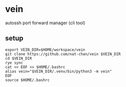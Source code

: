 # vein

autossh port forward manager (cli tool)

## setup

```
export VEIN_DIR=$HOME/workspace/vein
git clone https://github.com/nat-chan/vein $VEIN_DIR
cd $VEIN_DIR
rye sync
cat << EOF >> $HOME/.bashrc
alias vein="$VEIN_DIR/.venv/bin/python3 -m vein"
EOF
source $HOME/.bashrc
```
